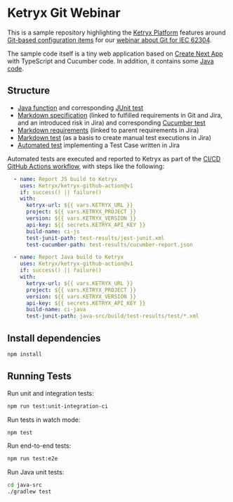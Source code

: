# Ketryx Git Webinar

This is a sample repository highlighting the [Ketryx Platform](https://www.ketryx.com/platform) features around [Git-based configuration items](https://docs.ketryx.com/manuals/man-09-git-based-configuration-items) for our [webinar about Git for IEC 62304](https://www.linkedin.com/posts/ketryx_register-today-activity-7181351604917280768-RTpJ/).

The sample code itself is a tiny web application based on [Create Next App](https://github.com/vercel/next.js/tree/canary/packages/create-next-app#readme) with TypeScript and Cucumber code. In addition, it contains some  [Java code](java-src).

## Structure

* [Java function](java-src/src/main/java/com/ketryx/sample/AddNumbers.java) and corresponding [JUnit test](java-src/src/test/java/com/ketryx/sample/AddNumbersTest.java)
* [Markdown specification](specs/spec-dose-administration.md) (linked to fulfilled requirements in Git and Jira, and an introduced risk in Jira) and corresponding [Cucumber test](features/dose-administration.feature)
* [Markdown requirements](reqs) (linked to parent requirements in Jira)
* [Markdown test](tests/test-feedback-form.md) (as a basis to create manual test executions in Jira)
* [Automated test](tests/database.test.ts) implementing a Test Case written in Jira

Automated tests are executed and reported to Ketryx as part of the [CI/CD GitHub Actions workflow](.github/workflows/cicd.yml), with steps like the following:

```yaml
  - name: Report JS build to Ketryx
    uses: Ketryx/ketryx-github-action@v1
    if: success() || failure()
    with:
      ketryx-url: ${{ vars.KETRYX_URL }}
      project: ${{ vars.KETRYX_PROJECT }}
      version: ${{ vars.KETRYX_VERSION }}
      api-key: ${{ secrets.KETRYX_API_KEY }}
      build-name: ci-js
      test-junit-path: test-results/jest-junit.xml
      test-cucumber-path: test-results/cucumber-report.json

  - name: Report Java build to Ketryx
    uses: Ketryx/ketryx-github-action@v1
    if: success() || failure()
    with:
      ketryx-url: ${{ vars.KETRYX_URL }}
      project: ${{ vars.KETRYX_PROJECT }}
      version: ${{ vars.KETRYX_VERSION }}
      api-key: ${{ secrets.KETRYX_API_KEY }}
      build-name: ci-java
      test-junit-path: java-src/build/test-results/test/*.xml
```

## Install dependencies

```bash
npm install
```

## Running Tests

Run unit and integration tests:

```bash
npm run test:unit-integration-ci
```

Run tests in watch mode:

```bash
npm test
```

Run end-to-end tests:

```bash
npm run test:e2e
```

Run Java unit tests:

```bash
cd java-src
./gradlew test
```
